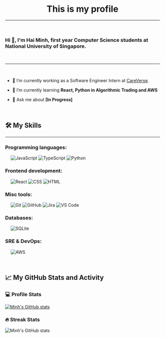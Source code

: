<h1 align="center">This is my profile</h1>

-------------------
&emsp;
<h3 align="left">Hi 👋, I'm Hai Minh, first year Computer Science students at National University of Singapore.</h3>
&emsp;

-------------------
&emsp;

- 🔭 I’m currently working as a Software Engineer Intern at [CareVerse]([https://mentor.love/](https://www.careverse.sg/)).

- 🌱 I’m currently learning **React, Python in Algorithmic Trading and AWS**

- 💬 Ask me about **[In Progress]**

&emsp;

## 🛠️ My Skills
-------------------
### Programming languages:
&emsp;
![JavaScript](https://img.shields.io/badge/-JavaScript-000?&logo=JavaScript)
![TypeScript](https://img.shields.io/badge/-TypeScript-000?&logo=TypeScript&logoColor=007ACC)
![Python](https://img.shields.io/badge/-Python-000?&logo=Python)

### Frontend development:
&emsp;
![React](https://img.shields.io/badge/-React-000?&logo=React)
![CSS](https://img.shields.io/badge/-CSS-000?&logo=CSS3)
![HTML](https://img.shields.io/badge/-HTML-000?&logo=HTML5)

### Misc tools:
&emsp;
![Git](https://img.shields.io/badge/-Git-000?&logo=Git)
![GitHub](https://img.shields.io/badge/-GitHub-000?&logo=GitHub)
![Jira](https://img.shields.io/badge/-Jira-000?&logo=Jira)
![VS Code](https://img.shields.io/badge/-VS%20Code-000?&logo=Visual-Studio-Code)

### Databases:
&emsp;
![SQLite](https://img.shields.io/badge/-SQLite-000?&logo=SQLite)

### SRE & DevOps:
&emsp;
![AWS](https://img.shields.io/badge/-AWS-000?&logo=Amazon-AWS)

&emsp;

## 📈 My GitHub Stats and Activity

### 💻 Profile Stats

[![Minh's GitHub stats](https://github-readme-stats.vercel.app/api?username=monnss69&show_icons=true&theme=radical)](https://github.com/anuraghazra/github-readme-stats)


### 🔥 Streak Stats

![Minh's GitHub stats](https://github-readme-streak-stats.herokuapp.com/?user=monnss69&theme=tokyonight)
